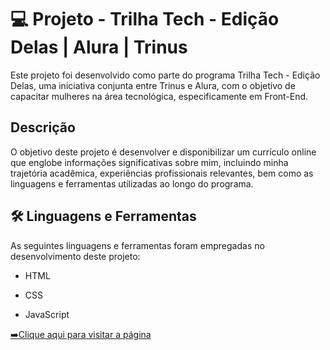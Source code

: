 <h1>💻 Projeto - Trilha Tech - Edição Delas | Alura | Trinus</h1>


Este projeto foi desenvolvido como parte do programa Trilha Tech - Edição Delas, uma iniciativa conjunta entre Trinus e Alura, com o objetivo de capacitar mulheres na área tecnológica, especificamente em Front-End.


<h2>Descrição</h2>
  

O objetivo deste projeto é desenvolver e disponibilizar um currículo online que englobe informações significativas sobre mim, incluindo minha trajetória acadêmica, experiências profissionais relevantes, bem como as linguagens e ferramentas utilizadas ao longo do programa.
<br>  

<h2>🛠 Linguagens e Ferramentas</h2>

As seguintes linguagens e ferramentas foram empregadas no desenvolvimento deste projeto:


* HTML

* CSS

* JavaScript

[➡️Clique aqui para visitar a página](https://curriculo-tainara.vercel.app/)
